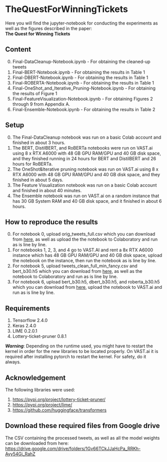 # TheQuestForWinningTickets

Here you will find the jupyter-notebook for conducting the experiments as well as the figures described in the paper:   
**The Quest for Winning Tickets**

## Content
0. Final-DataCleanup-Notebook.ipynb - For obtaining the cleaned-up tweets
1. Final-BERT-Notebook.ipynb - For obtaining the results in Table 1
2. Final-DBERT-Notebook.ipynb - For obtaining the results in Table 1
3. Final-ROBERTA-Notebook.ipynb - For obtaining the results in Table 1
4. Final-OneShot_and_Iterative_Pruning-Notebook.ipynb - For obtaining the results of Figure 1
5. Final-FeatureVisualization-Notebook.ipynb - For obtaining Figures 2 through 9 from Appendix A.
6. Final-Ensemble-Notebook.ipynb - For obtaining the results in Table 2

## Setup 
0. The Final-DataCleanup notebook was run on a basic Colab account and finished in about 3 hours.
1. The BERT, DistilBERT, and RoBERTa notebooks were run on VAST.ai using 8 x RTX A6000 with 48 GB GPU RAM/GPU and 40 GB disk space, and they finished running in 24 hours for BERT and DistilBERT and 26 hours for RoBERTa. 
2. The OneShot&Iterative pruning notebook was run on VAST.ai using 8 x RTX A6000 with 48 GB GPU RAM/GPU and 40 GB disk space, and they finished in about 5 days.
3. The Feature Visualization notebook was run on a basic Colab account and finished in about 40 minutes. 
4. The Ensemble notebook was run on VAST.ai on a random instance that has 30 GB System RAM and 40 GB disk space, and it finished in about 6 hours.  

## How to reproduce the results
0. For notebook 0, upload orig_tweets_full.csv which you can download from [here](#Download-these-required-files-from-Google-drive), as well as upload the the notebook to Colaboratory and run as is line by line.
1. For notebooks 1, 2, 3, and 4 go to VAST.AI and rent a 8x RTX A6000 instance which has 48 GB GPU RAM/GPU and 40 GB disk space, upload the notebook on the instance, then run the notebook as is line by line.   
2. For notebook 5, upload tweets_clean_full_min_fancy.csv and bert_b30.h5 which you can download from [here](#Download-these-required-files-from-Google-drive), as well as the notebook to Colaboratory and run as is line by line.
3. For notebook 6, upload bert_b30.h5, dbert_b30.h5, and roberta_b30.h5 which you can download from [here](#Download-these-required-files-from-Google-drive), upload the notebook to VAST.ai and run as is line by line.

## Requirements
1. Tensorflow 2.4.0
2. Keras 2.4.0
3. LIME 0.2.0.1
4. Lottery-ticket-pruner 0.8.1

***Warning***: Depending on the runtime used, you might have to restart the kernel in order for the new libraries to be located properly. On VAST.ai it is required after installing pytorch to restart the kernel. For safety, do it always.


## Acknowledgement
The following libraries were used:
1. https://pypi.org/project/lottery-ticket-pruner/
2. https://pypi.org/project/lime/
3. https://github.com/huggingface/transformers


## Download these required files from Google drive
The CSV containing the processed tweets, as well as all the model weights can be downloaded from here:
https://drive.google.com/drive/folders/1Gv66TCkJJaHcPa_RRKh-Ayy54Gj_RahZ
